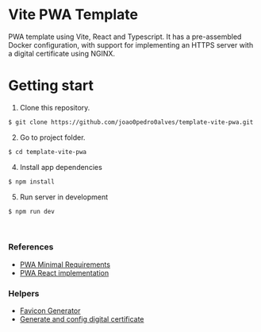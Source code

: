 # Vite PWA Template

<p>
    PWA template using Vite, React and Typescript. It has a pre-assembled Docker configuration, with support for implementing an HTTPS server with a digital certificate using NGINX.
</p>


# Getting start

1. Clone this repository.
```bash
$ git clone https://github.com/joao0pedro0alves/template-vite-pwa.git
```
2. Go to project folder.
```bash
$ cd template-vite-pwa
```
4. Install app dependencies
```bash
$ npm install
```
5. Run server in development
```bash
$ npm run dev
```
<br >


### References

- [PWA Minimal Requirements](https://vite-pwa-org.netlify.app/guide/pwa-minimal-requirements.html)
- [PWA React implementation](https://vite-pwa-org.netlify.app/frameworks/react.html)

### Helpers

- [Favicon Generator](https://realfavicongenerator.net/)
- [Generate and config digital certificate](/http/README.md)
